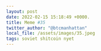 ```yaml
---
layout: post
date: 2022-02-15 15:18:49 +0000.
title: Meme #35
twitter_author: "@btcmanhattan"
local_file: /assets/images/35.jpeg
tags: soviet shitcoin nyet 
---
```


